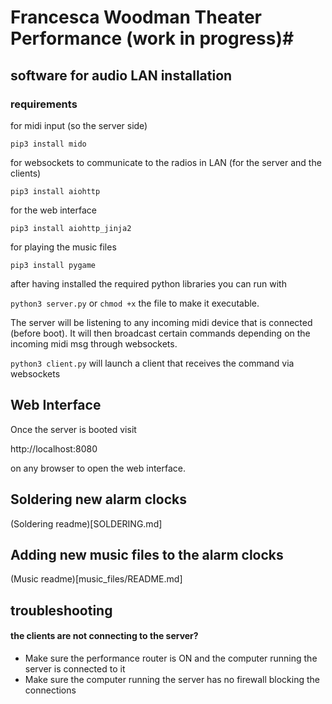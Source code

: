 # Francesca Woodman Theater Performance (work in progress)#

## software for audio LAN installation ##

### requirements ###
for midi input (so the server side)

`pip3 install mido`

for websockets to communicate to the radios in LAN (for the server and the clients)

`pip3 install aiohttp`

for the web interface

`pip3 install aiohttp_jinja2`

for playing the music files

`pip3 install pygame`


after having installed the required python libraries you can run with

`python3 server.py` or `chmod +x` the file to make it executable.

The server will be listening to any incoming midi device that is connected (before boot). It will then broadcast certain commands depending on the incoming midi msg through websockets.

`python3 client.py` will launch a client that receives the command via websockets


## Web Interface ##
Once the server is booted visit

http://localhost:8080

on any browser to open the web interface.


## Soldering new alarm clocks ##
(Soldering readme)[SOLDERING.md]

## Adding new music files to the alarm clocks ##
(Music readme)[music_files/README.md]

## troubleshooting ##

#### the clients are not connecting to the server? ####
  - Make sure the performance router is ON and the computer running the server is connected to it
  - Make sure the computer running the server has no firewall blocking the connections
